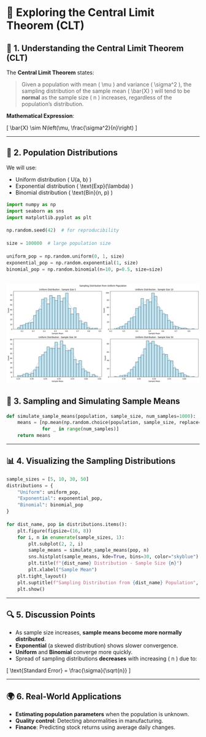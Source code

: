 
# 📘 Exploring the Central Limit Theorem (CLT)

## 🧠 1. Understanding the Central Limit Theorem (CLT)

The **Central Limit Theorem** states:

> Given a population with mean \( \mu \) and variance \( \sigma^2 \), the sampling distribution of the sample mean \( \bar{X} \) will tend to be **normal** as the sample size \( n \) increases, regardless of the population’s distribution.

**Mathematical Expression**:

\[
\bar{X} \sim N\left(\mu, \frac{\sigma^2}{n}\right)
\]

---

## 🔢 2. Population Distributions

We will use:
- Uniform distribution \( U(a, b) \)
- Exponential distribution \( \text{Exp}(\lambda) \)
- Binomial distribution \( \text{Bin}(n, p) \)

```python
import numpy as np
import seaborn as sns
import matplotlib.pyplot as plt

np.random.seed(42)  # for reproducibility

size = 100000  # large population size

uniform_pop = np.random.uniform(0, 1, size)
exponential_pop = np.random.exponential(1, size)
binomial_pop = np.random.binomial(n=10, p=0.5, size=size)
```
![alt text](image.png)
---

## 🔁 3. Sampling and Simulating Sample Means

```python
def simulate_sample_means(population, sample_size, num_samples=1000):
    means = [np.mean(np.random.choice(population, sample_size, replace=False))
             for _ in range(num_samples)]
    return means
```

---

## 📊 4. Visualizing the Sampling Distributions

```python
sample_sizes = [5, 10, 30, 50]
distributions = {
    "Uniform": uniform_pop,
    "Exponential": exponential_pop,
    "Binomial": binomial_pop
}

for dist_name, pop in distributions.items():
    plt.figure(figsize=(16, 8))
    for i, n in enumerate(sample_sizes, 1):
        plt.subplot(2, 2, i)
        sample_means = simulate_sample_means(pop, n)
        sns.histplot(sample_means, kde=True, bins=30, color="skyblue")
        plt.title(f"{dist_name} Distribution - Sample Size {n}")
        plt.xlabel("Sample Mean")
    plt.tight_layout()
    plt.suptitle(f"Sampling Distribution from {dist_name} Population", y=1.02)
    plt.show()
```

---

## 🔍 5. Discussion Points

- As sample size increases, **sample means become more normally distributed**.
- **Exponential** (a skewed distribution) shows slower convergence.
- **Uniform** and **Binomial** converge more quickly.
- Spread of sampling distributions **decreases** with increasing \( n \) due to:

\[
\text{Standard Error} = \frac{\sigma}{\sqrt{n}}
\]

---

## 🌍 6. Real-World Applications

- **Estimating population parameters** when the population is unknown.
- **Quality control**: Detecting abnormalities in manufacturing.
- **Finance**: Predicting stock returns using average daily changes.
